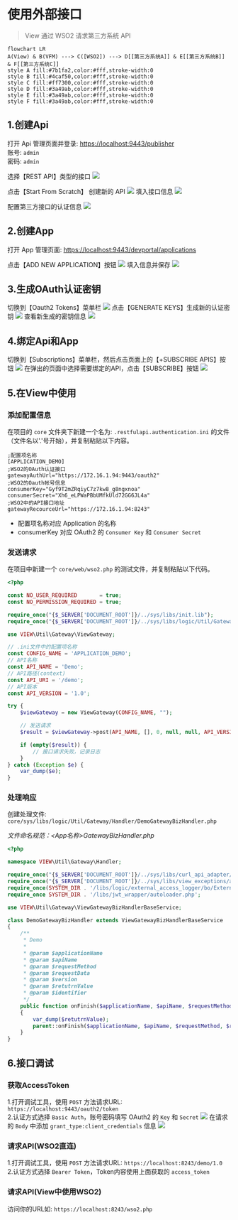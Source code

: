 # 使用外部接口

> View 通过 WSO2 请求第三方系统 API

```mermaid
flowchart LR
A(View) & B(VFM) ---> C([WSO2]) ---> D[[第三方系统A]] & E[[第三方系统B]] & F[[第三方系统C]]
style A fill:#7b1fa2,color:#fff,stroke-width:0
style B fill:#4caf50,color:#fff,stroke-width:0
style C fill:#ff7300,color:#fff,stroke-width:0
style D fill:#3a49ab,color:#fff,stroke-width:0
style E fill:#3a49ab,color:#fff,stroke-width:0
style F fill:#3a49ab,color:#fff,stroke-width:0
```

## 1.创建Api

打开 Api 管理页面并登录: [https://localhost:9443/publisher](https://localhost:9443/publisher)
<br>
账号: `admin`     
密码: `admin`

选择【REST API】类型的接口
![](/image/screenshots/wso2/user/3.png)

点击【Start From Scratch】 创建新的 API
![](/image/screenshots/wso2/user/4.png)
填入接口信息
![](/image/screenshots/wso2/user/5.png)

配置第三方接口的认证信息
![](/image/screenshots/wso2/user/6.png)

## 2.创建App

打开 App 管理页面: [https://localhost:9443/devportal/applications](https://localhost:9443/devportal/applications)

点击【ADD NEW APPLICATION】按钮
![](/image/screenshots/wso2/user/7.png)
填入信息并保存
![](/image/screenshots/wso2/user/8.png)

## 3.生成OAuth认证密钥
切换到【Oauth2 Tokens】菜单栏
![](/image/screenshots/wso2/user/oauth-1.png)
点击【GENERATE KEYS】生成新的认证密钥
![](/image/screenshots/wso2/user/oauth-2.png)
查看新生成的密钥信息
![](/image/screenshots/wso2/user/oauth-3.png)

## 4.绑定Api和App
切换到【Subscriptions】菜单栏，然后点击页面上的【+SUBSCRIBE APIS】按钮
![](/image/screenshots/wso2/user/subscribe-1.png)
在弹出的页面中选择需要绑定的API，点击【SUBSCRIBE】按钮
![](/image/screenshots/wso2/user/subscribe-2.png)

## 5.在View中使用

### 添加配置信息

在项目的 `core` 文件夹下新建一个名为: `.restfulapi.authentication.ini` 的文件（文件名以'.'号开始），并复制粘贴以下内容。
```ini{5-6}
;配置项名称
[APPLICATION_DEMO]
;WSO2的OAuth认证接口
gatewayAuthUrl="https://172.16.1.94:9443/oauth2"
;WSO2的Oauth帐号信息
consumerKey="Gyf9T2mZRqiyC7z7kw8_g8ngxnoa"
consumerSecret="Xh6_eLPWaPBbUMfkUld72GG6JL4a"
;WSO2中的API接口地址
gatewayRecourceUrl="https://172.16.1.94:8243"
```
- 配置项名称对应 Application 的名称
- consumerKey 对应 OAuth2 的 `Consumer Key` 和 `Consumer Secret`

### 发送请求

在项目中新建一个 `core/web/wso2.php` 的测试文件，并复制粘贴以下代码。

```php
<?php

const NO_USER_REQUIRED       = true;
const NO_PERMISSION_REQUIRED = true;

require_once("{$_SERVER['DOCUMENT_ROOT']}/../sys/libs/init.lib");
require_once("{$_SERVER['DOCUMENT_ROOT']}/../sys/libs/logic/Util/Gateway/ViewGateway.lib");

use VIEW\Util\Gateway\ViewGateway;

// .ini文件中的配置项名称
const CONFIG_NAME = 'APPLICATION_DEMO';
// API名称
const API_NAME = 'Demo';
// API路径(context)
const API_URI = '/demo';
// API版本
const API_VERSION = '1.0';

try {
    $viewGateway = new ViewGateway(CONFIG_NAME, "");

    // 发送请求
    $result = $viewGateway->post(API_NAME, [], 0, null, null, API_VERSION, true, 2, API_URI);

    if (empty($result)) {
        // 接口请求失败，记录日志
    }
} catch (Exception $e) {
    var_dump($e);
}
```

### 处理响应
创建处理文件: `core/sys/libs/logic/Util/Gateway/Handler/DemoGatewayBizHandler.php`

*文件命名规范：<App名称>GatewayBizHandler.php*

```php
<?php

namespace VIEW\Util\Gateway\Handler;

require_once("{$_SERVER['DOCUMENT_ROOT']}/../sys/libs/curl_api_adapter/curl.lib");
require_once("{$_SERVER['DOCUMENT_ROOT']}/../sys/libs/view_exceptions/autoloader.php");
require_once(SYSTEM_DIR . '/libs/logic/external_access_logger/bo/ExternalAccessLogger.lib');
require_once SYSTEM_DIR . '/libs/jwt_wrapper/autoloader.php';

use VIEW\Util\Gateway\ViewGatewayBizHandlerBaseService;

class DemoGatewayBizHandler extends ViewGatewayBizHandlerBaseService
{
    /**
     * Demo
     *
     * @param $applicationName
     * @param $apiName
     * @param $requestMethod
     * @param $requestData
     * @param $version
     * @param $retutrnValue
     * @param $identifier
     */
    public function onFinish($applicationName, $apiName, $requestMethod, $requestData, $version, $retutrnValue, $identifier)
    {
        var_dump($retutrnValue);
        parent::onFinish($applicationName, $apiName, $requestMethod, $requestData, $version, $retutrnValue, $identifier);
    }
}
```

## 6.接口调试

### 获取AccessToken

1.打开调试工具，使用 `POST` 方法请求URL: `https://localhost:9443/oauth2/token`
<br>
2.认证方式选择 `Basic Auth`，账号密码填写 OAuth2 的 `Key` 和 `Secret`
![](/image/screenshots/wso2/user/14.png)
在请求的 `Body` 中添加 `grant_type:client_credentials` 信息
![](/image/screenshots/wso2/user/15.png)

### 请求API(WSO2直连)
1.打开调试工具，使用 `POST` 方法请求URL: `https://localhost:8243/demo/1.0`
<br>
2.认证方式选择 `Bearer Token`，Token内容使用上面获取的 `access_token`

### 请求API(View中使用WSO2)
访问你的URL如: `https://localhost:8243/wso2.php`